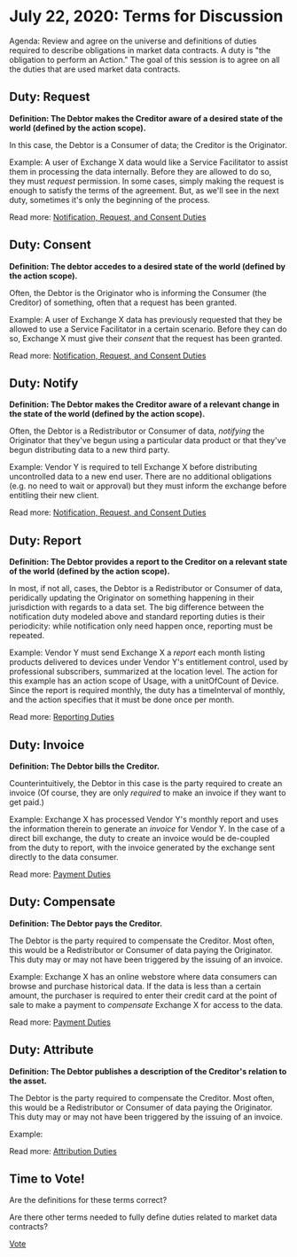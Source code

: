 # July 22, 2020: Terms for Discussion

Agenda: Review and agree on the universe and definitions of duties required to describe obligations in market data contracts. A duty is "the obligation to perform an Action." The goal of this session is to agree on all the duties that are used market data contracts.

## Duty: Request

**Definition: The Debtor makes the Creditor aware of a desired state of the world (defined by the action scope).**

In this case, the Debtor is a Consumer of data; the Creditor is the Originator.

Example: A user of Exchange X data would like a Service Facilitator to assist them in processing the data internally. Before they are allowed to do so, they must *request* permission. In some cases, simply making the request is enough to satisfy the terms of the agreement. But, as we'll see in the next duty, sometimes it's only the beginning of the process.

Read more: [Notification, Request, and Consent Duties](https://github.com/w3c/market-data-odrl-profile/issues/6)

## Duty: Consent

**Definition: The debtor accedes to a desired state of the world (defined by the action scope).**

Often, the Debtor is the Originator who is informing the Consumer (the Creditor) of something, often that a request has been granted.

Example: A user of Exchange X data has previously requested that they be allowed to use a Service Facilitator in a certain scenario. Before they can do so, Exchange X must give their *consent*  that the request has been granted.

Read more: [Notification, Request, and Consent Duties](https://github.com/w3c/market-data-odrl-profile/issues/6)

## Duty: Notify

**Definition: The Debtor makes the Creditor aware of a relevant change in the state of the world (defined by the action scope).**

Often, the Debtor is a Redistributor or Consumer of data, *notifying* the Originator that they've begun using a particular data product or that they've begun distributing data to a new third party.

Example: Vendor Y is required to tell Exchange X before distributing uncontrolled data to a new end user. There are no additional obligations (e.g. no need to wait or approval) but they must inform the exchange before entitling their new client.

Read more: [Notification, Request, and Consent Duties](https://github.com/w3c/market-data-odrl-profile/issues/6)

## Duty: Report

**Definition: The Debtor provides a report to the Creditor on a relevant state of the world (defined by the action scope).**

In most, if not all, cases, the Debtor is a Redistributor or Consumer of data, peridically updating the Originator on something happening in their jurisdiction with regards to a data set. The big difference between the notification duty modeled above and standard reporting duties is their periodicity: while notification only need happen once, reporting must be repeated.

Example: Vendor Y must send Exchange X a *report* each month listing products delivered to devices under Vendor Y's entitlement control, used by professional subscribers, summarized at the location level. The action for this example has an action scope of Usage, with a unitOfCount of Device. Since the report is required monthly, the duty has a timeInterval of monthly, and the action specifies that it must be done once per month.

Read more: [Reporting Duties](https://github.com/w3c/market-data-odrl-profile/issues/7)

## Duty: Invoice

**Definition: The Debtor bills the Creditor.**

Counterintuitively, the Debtor in this case is the party required to create an invoice (Of course, they are only *required* to make an invoice if they want to get paid.)

Example: Exchange X has processed Vendor Y's monthly report and uses the information therein to generate an *invoice* for Vendor Y. In the case of a direct bill exchange, the duty to create an invoice would be de-coupled from the duty to report, with the invoice generated by the exchange sent directly to the data consumer.

Read more: [Payment Duties](https://github.com/w3c/market-data-odrl-profile/issues/8)

## Duty: Compensate

**Definition: The Debtor pays the Creditor.**

The Debtor is the party required to compensate the Creditor. Most often, this would be a Redistributor or Consumer of data paying the Originator. This duty may or may not have been triggered by the issuing of an invoice.

Example: Exchange X has an online webstore where data consumers can browse and purchase historical data. If the data is less than a certain amount, the purchaser is required to enter their credit card at the point of sale to make a payment to *compensate* Exchange X for access to the data.

Read more: [Payment Duties](https://github.com/w3c/market-data-odrl-profile/issues/8)

## Duty: Attribute

**Definition: The Debtor publishes a description of the Creditor's relation to the asset.**

The Debtor is the party required to compensate the Creditor. Most often, this would be a Redistributor or Consumer of data paying the Originator. This duty may or may not have been triggered by the issuing of an invoice.

Example: 

Read more: [Attribution Duties](https://github.com/w3c/market-data-odrl-profile/issues/9)

## Time to Vote!

Are the definitions for these terms correct?

Are there other terms needed to fully define duties related to market data contracts?

[Vote](https://w3c.github.io/market-data-odrl-profile/Vote)